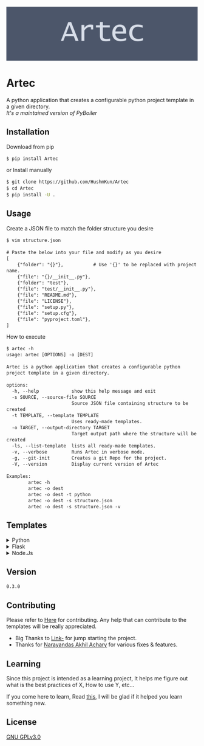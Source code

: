 ![Logo](img/Artec.png)
# Artec
A python application that creates a configurable python project template in a given directory.<br>
_It's a maintained version of PyBoiler_

## Installation

Download from pip 

```bash
$ pip install Artec
```

or Install manually
```bash
$ git clone https://github.com/HushmKun/Artec
$ cd Artec
$ pip install -U . 
```
## Usage
Create a JSON file to match the folder structure you desire
```
$ vim structure.json 
    
# Paste the below into your file and modify as you desire
[
    {"folder": "{}"},           # Use '{}' to be replaced with project name.
    {"file": "{}/__init__.py"},
    {"folder": "test"},
    {"file": "test/__init__.py"},
    {"file": "README.md"},
    {"file": "LICENSE"},
    {"file": "setup.py"},
    {"file": "setup.cfg"},
    {"file": "pyproject.toml"},
]
```
How to execute
```
$ artec -h
usage: artec [OPTIONS] -o [DEST] 

Artec is a python application that creates a configurable python project template in a given directory.

options:
  -h, --help            show this help message and exit
  -s SOURCE, --source-file SOURCE
                        Source JSON file containing structure to be created
  -t TEMPLATE, --template TEMPLATE
                        Uses ready-made templates.
  -o TARGET, --output-directory TARGET
                        Target output path where the structure will be created
  -ls, --list-template  lists all ready-made templates.
  -v, --verbose         Runs Artec in verbose mode.
  -g, --git-init        Creates a git Repo for the project.
  -V, --version         Display current version of Artec

Examples:
        artec -h
        artec -o dest
        artec -o dest -t python
        artec -o dest -s structure.json
        artec -o dest -s structure.json -v
```

## Templates
<details>
<summary> Python </summary>

Project Named Artec 
```
artec
├── artec
│   └── __main__.py
├── test
│   └── __init__.py
├── LICENSE
├── pyproject.toml
├── README.md
├── setup.cfg
└── setup.py
 
2 directories, 7 files
```
</details>

<details>
<summary> Flask </summary>

Project Named flaskr 
```
flaskr
.
├── flaskr
│   ├── auth.py
│   ├── blog
│   │   ├── create.html
│   │   ├── index.html
│   │   └── update.html
│   ├── blog.py
│   ├── db.py
│   ├── __init__.py
│   ├── schema.py
│   ├── static
│   │   └── style.css
│   └── templates
│       ├── auth
│       │   ├── login.html
│       │   └── register.html
│       └── base.html
├── LICENSE
├── pyproject.toml
├── README.md
├── setup.py
└── test
    ├── conftest.py
    ├── data.sql
    ├── __init__.py
    ├── test_auth.py
    ├── test_blog.py
    └── test_db.py

7 directories, 22 files
```
</details>
<details>
<summary> Node.Js </summary>

Project Named Node 
```
Node
├── LICENSE
├── package.json
├── package-lock.json
├── README.md
└── src
    ├── api
    │   ├── controllers
    │   │   └── user
    │   │       ├── auth
    │   │       │   ├── forgot-password.js
    │   │       │   ├── login.js
    │   │       │   ├── logout.js
    │   │       │   ├── refresh-token.js
    │   │       │   ├── register.js
    │   │       │   ├── send-verification-code.js
    │   │       │   └── verify-email.js
    │   │       ├── delete-user.js
    │   │       ├── edit
    │   │       │   ├── change-password.js
    │   │       │   └── edit-user.js
    │   │       ├── get-user.js
    │   │       └── index.js
    │   ├── middlewares
    │   │   ├── auth
    │   │   │   ├── check-auth.js
    │   │   │   └── check-authority.js
    │   │   ├── image-upload.js
    │   │   ├── index.js
    │   │   ├── object-id-control.js
    │   │   └── rate-limiter.js
    │   ├── routes
    │   │   ├── index.js
    │   │   └── user.js
    │   └── validators
    │       ├── index.js
    │       └── user.validator.js
    ├── app.js
    ├── config
    │   └── index.js
    ├── loaders
    │   ├── express.js
    │   ├── index.js
    │   └── mongoose.js
    ├── models
    │   ├── index.js
    │   ├── log.js
    │   ├── token.js
    │   └── user.js
    └── utils
        ├── helpers
        │   ├── error-helper.js
        │   ├── generate-random-code.js
        │   ├── ip-helper.js
        │   ├── jwt-token-helper.js
        │   └── local-text-helper.js
        ├── index.js
        ├── lang
        │   ├── en.json
        │   ├── get-text.json
        │   └── tr.json
        ├── logger.js
        └── send-code-to-email.js

17 directories, 46 files
```
</details>

## Version

    0.3.0

## Contributing
Please refer to [Here](CONTRIBUTING.md) for contributing.
Any help that can contribute to the templates will be really appreciated.

* Big Thanks to [Link-](https://github.com/Link-) for jump starting the project.
* Thanks for [Narayandas Akhil Achary](https://github.com/0018akhil) for various fixes & features.

## Learning
Since this project is intended as a learning project, It helps me figure out what is the best practices of X, How to use Y, etc...

If you come here to learn, Read [this](LEARN.md), I will be glad if it helped you learn something new. 
## License

[GNU GPLv3.0](https://choosealicense.com/licenses/gpl-3.0/)
